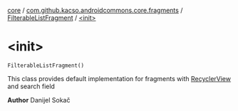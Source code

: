 [core](../../index.md) / [com.github.kacso.androidcommons.core.fragments](../index.md) / [FilterableListFragment](index.md) / [&lt;init&gt;](./-init-.md)

# &lt;init&gt;

`FilterableListFragment()`

This class provides default implementation for fragments with [RecyclerView](#) and search field

**Author**
Danijel Sokač

